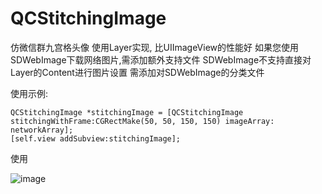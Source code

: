 # QCStitchingImage
仿微信群九宫格头像
使用Layer实现, 比UIImageView的性能好
如果您使用SDWebImage下载网络图片,需添加额外支持文件
SDWebImage不支持直接对Layer的Content进行图片设置
需添加对SDWebImage的分类文件

使用示例:

    QCStitchingImage *stitchingImage = [QCStitchingImage stitchingWithFrame:CGRectMake(50, 50, 150, 150) imageArray: networkArray];
    [self.view addSubview:stitchingImage];
使用



 ![image](https://github.com/Joe0708/QCStitchingImage/raw/master/Demo.gif)
